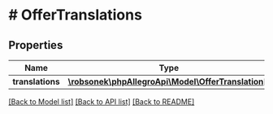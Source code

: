 # # OfferTranslations

## Properties

Name | Type | Description | Notes
------------ | ------------- | ------------- | -------------
**translations** | [**\robsonek\phpAllegroApi\Model\OfferTranslation[]**](OfferTranslation.md) |  | [optional]

[[Back to Model list]](../../README.md#models) [[Back to API list]](../../README.md#endpoints) [[Back to README]](../../README.md)
